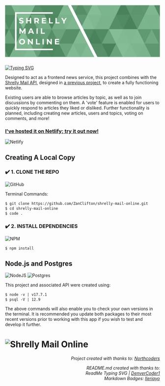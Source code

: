 # ![Shrelly Mail Online](https://github.com/ZanClifton/be-project-nc-news/blob/main/shrelly-mail-online.jpeg)

[![Typing SVG](https://readme-typing-svg.herokuapp.com?duration=2000&color=3F9748&multiline=true&lines=Zan+Clifton+|+Shrelly+Mail+Online;A+News+And+Discussion+Site)](https://git.io/typing-svg)

Designed to act as a frontend news service, this project combines with the [Shrelly Mail API](https://shrelly-mail-online.herokuapp.com/api), designed in [a previous project](https://github.com/ZanClifton/shrelly-mail-api), to create a fully functioning website.

Existing users are able to browse articles by topic, as well as to join discussions by commenting on them. A 'vote' feature is enabled for users to quickly respond to articles they liked or disliked. Further functionality is planned, including creating new articles, users and topics, voting on comments, and more!

### [I've hosted it on Netlify; try it out now!](https://shrellymailonline.netlify.app/)
![Netlify](https://img.shields.io/badge/netlify-%23000000.svg?style=for-the-badge&logo=netlify&logoColor=#00C7B7)

## Creating A Local Copy

### ✔️ 1. CLONE THE REPO
![GitHub](https://img.shields.io/badge/github-%23121011.svg?style=for-the-badge&logo=github&logoColor=white)

Terminal Commands:
```
$ git clone https://github.com/ZanClifton/shrelly-mail-online.git
$ cd shrelly-mail-online
$ code .
```

### ✔️ 2. INSTALL DEPENDENCIES
![NPM](https://img.shields.io/badge/NPM-%23000000.svg?style=for-the-badge&logo=npm&logoColor=white)
```
$ npm install
```

## Node.js and Postgres
![NodeJS](https://img.shields.io/badge/node.js-6DA55F?style=for-the-badge&logo=node.js&logoColor=white) ![Postgres](https://img.shields.io/badge/postgres-%23316192.svg?style=for-the-badge&logo=postgresql&logoColor=white)

This project and associated API were created using:
```
$ node -v | v17.7.1
$ psql -V | 12.9
```
The above commands will also enable you to check your own versions in the terminal. It is recommended you update both packages to their most recent versions prior to working with this app if you wish to test and develop it further.

#
# ![Shrelly Mail Online](https://github.com/ZanClifton/shrelly-mail-api/blob/main/shrelly-mail-online.jpeg)

<div align=right>
  <h6> Project created with thanks to: <a href="https://northcoders.com/">Northcoders</a>
  <p>README.md created with thanks to: <br>ReadMe Typing SVG | <a href="https://git.io/typing-svg">DenverCoder1</a>  
  <br>Markdown Badges: <a href="https://github.com/Ileriayo/markdown-badges">Ileriayo</a></h6>
</div>

